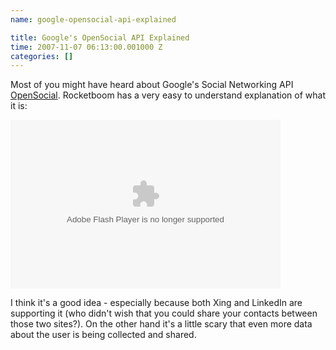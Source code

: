 ```yaml
---
name: google-opensocial-api-explained

title: Google's OpenSocial API Explained
time: 2007-11-07 06:13:00.001000 Z
categories: []
---
```


Most of you might have heard about Google's Social Networking API <a href="http://code.google.com/apis/opensocial/">OpenSocial</a>. Rocketboom has a very easy to understand explanation of what it is:

<object type="application/x-shockwave-flash" data="http://blip.tv/scripts/flash/showplayer.swf?file=http%3A%2F%2Fblip%2Etv%2Frss%2F473464&amp;brandlink=http%3A%2F%2Fwww%2Erocketboom%2Ecom&amp;brandname=Rocketboom&amp;showsharebutton=true&amp;showguidebutton=false&amp;showplayerpath=http%3A%2F%2Fblip%2Etv%2Fscripts%2Fflash%2Fshowplayer%2Eswf" allowfullscreen="true" id="showplayer" height="270" width="432"><param name="movie" value="http://blip.tv/scripts/flash/showplayer.swf?file=http%3A%2F%2Fblip%2Etv%2Frss%2F473464&amp;brandlink=http%3A%2F%2Fwww%2Erocketboom%2Ecom&amp;brandname=Rocketboom&amp;showsharebutton=true&amp;showguidebutton=false&amp;showplayerpath=http%3A%2F%2Fblip%2Etv%2Fscripts%2Fflash%2Fshowplayer%2Eswf"><param name="quality" value="best"></object>

I think it's a good idea - especially because both Xing and LinkedIn are supporting it (who didn't wish that you could share your contacts between those two sites?). On the other hand it's a little scary that even more data about the user is being collected and shared.
